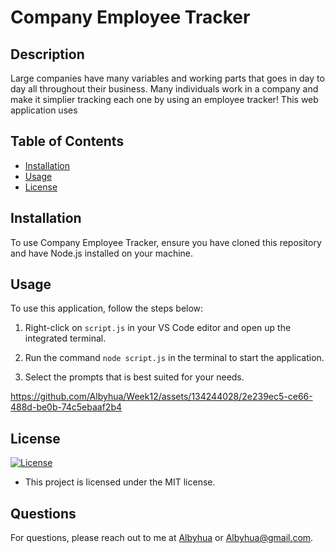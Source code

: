 # Company Employee Tracker

## Description

Large companies have many variables and working parts that goes in day to day all throughout their business. Many individuals work in a company and make it simplier tracking each one by using an employee tracker! This web application uses 

## Table of Contents

- [Installation](#installation)
- [Usage](#usage)
- [License](#license)

## Installation

To use Company Employee Tracker, ensure you have cloned this repository and have Node.js installed on your machine.

## Usage

To use this application, follow the steps below:

1. Right-click on `script.js` in your VS Code editor and open up the integrated terminal.

2. Run the command `node script.js` in the terminal to start the application.

3. Select the prompts that is best suited for your needs.


https://github.com/Albyhua/Week12/assets/134244028/2e239ec5-ce66-488d-be0b-74c5ebaaf2b4




## License

[![License](https://img.shields.io/badge/License-MIT-blue)](https://opensource.org/licenses/MIT)
- This project is licensed under the MIT license.

## Questions

For questions, please reach out to me at [Albyhua](https://github.com/Albyhua) or [Albyhua@gmail.com](mailto:Albyhua@gmail.com).


